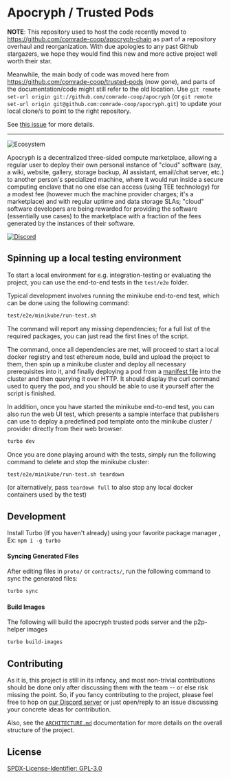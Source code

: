 # Apocryph / Trusted Pods

**NOTE**: This repository used to host the code recently moved to https://github.com/comrade-coop/apocryph-chain as part of a repository overhaul and reorganization. With due apologies to any past Github stargazers, we hope they would find this new and more active project well worth their star.

Meanwhile, the main body of code was moved here from https://github.com/comrade-coop/trusted-pods (now gone), and parts of the documentation/code might still refer to the old location. Use `git remote set-url origin git://github.com/comrade-coop/apocryph` (or `git remote set-url origin git@github.com:comrade-coop/apocryph.git`) to update your local clone/s to point to the right repository.

See [this issue](https://github.com/comrade-coop/apocryph/issues/14) for more details.

---

![Ecosystem](https://github.com/comrade-coop/apocryph/spec/assets/ecosystem.png?raw=true)

Apocryph is a decentralized three-sided compute marketplace, allowing a regular user to deploy their own personal instance of "cloud" software (say, a wiki, website, gallery, storage backup, AI assistant, email/chat server, etc.) to another person's specialized machine, where it would run inside a secure computing enclave that no one else can access (using TEE technology) for a modest fee (however much the machine provider charges; it's a marketplace) and with regular uptime and data storage SLAs; "cloud" software developers are being rewarded for providing the software (essentially use cases) to the marketplace with a fraction of the fees generated by the instances of their software.

[![Discord](https://img.shields.io/badge/DISCORD-COMMUNITY-informational?style=for-the-badge&logo=discord)](https://discord.gg/C4e37Xhvt4)

## Spinning up a local testing environment

To start a local environment for e.g. integration-testing or evaluating the project, you can use the end-to-end tests in the `test/e2e` folder.

Typical development involves running the minikube end-to-end test, which can be done using the following command:

```bash
test/e2e/minikube/run-test.sh
```

The command will report any missing dependencies; for a full list of the required packages, you can just read the first lines of the script.

The command, once all dependencies are met, will proceed to start a local docker registry and test ethereum node, build and upload the project to them, then spin up a minikube cluster and deploy all necessary prerequisites into it, and finally deploying a pod from a [manifest file](spec/MANIFEST.md) into the cluster and then querying it over HTTP. It should display the curl command used to query the pod, and you should be able to use it yourself after the script is finished.

In addition, once you have started the minikube end-to-end test, you can also run the web UI test, which presents a sample interface that publishers can use to deploy a predefined pod template onto the minikube cluster / provider directly from their web browser.

```bash
turbo dev
```

Once you are done playing around with the tests, simply run the following command to delete and stop the minikube cluster:

```bash
test/e2e/minikube/run-test.sh teardown
```

(or alternatively, pass `teardown full` to also stop any local docker containers used by the test)

## Development

Install Turbo (If you haven't already) using your favorite package manager , Ex: `npm i -g turbo`

#### Syncing Generated Files

After editing files in `proto/` or `contracts/`, run the following command to sync the generated files:

```sh
turbo sync
```

#### Build Images

The following will build the apocryph trusted pods server and the p2p-helper images

```sh
turbo build-images
```

  <!-- Note that while committing generated files is foreign to Nodejs/NPM, it's the usual way of life in the Go ecosystem, as packages are directly cloned from git rather than downloaded from the package manager. Here we are committing both in order to not require forge/protoc for JavaScript development when it's optional for Go development. -->

## Contributing

As it is, this project is still in its infancy, and most non-trivial contributions should be done only after discussing them with the team -- or else risk missing the point. So, if you fancy contributing to the project, please feel free to hop on [our Discord server](https://discord.gg/C4e37Xhvt4) or just open/reply to an issue discussing your concrete ideas for contribution.

Also, see the [`ARCHITECTURE.md`](spec/ARCHITECTURE.md) documentation for more details on the overall structure of the project.

## License

[SPDX-License-Identifier: GPL-3.0](./LICENSE.md)
